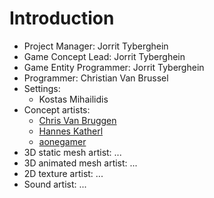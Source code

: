 # Introduction #

  * Project Manager: Jorrit Tyberghein
  * Game Concept Lead: Jorrit Tyberghein
  * Game Entity Programmer: Jorrit Tyberghein
  * Programmer: Christian Van Brussel
  * Settings:
    * Kostas Mihailidis
  * Concept artists:
    * [Chris Van Bruggen](http://spacek1ght.deviantart.com/)
    * [Hannes Katherl](http://alienphysique.deviantart.com/)
    * [aonegamer](http://blenderartists.org/forum/member.php?68980-aonegamer)
  * 3D static mesh artist: ...
  * 3D animated mesh artist: ...
  * 2D texture artist: ...
  * Sound artist: ...